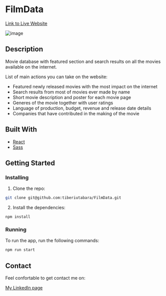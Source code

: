 # FilmData

[Link to Live Website](https://film-data.netlify.app/)

![image](https://tiberiutabara.netlify.app/static/media/filmdata.e41fa58e91eaeaec6f0e.jpg)

## Description

Movie database with featured section and search results on all the movies available on the internet. <br />

List of main actions you can take on the website:
- Featured newly released movies with the most impact on the internet
- Search results from most of movies ever made by name
- Short movie description and poster for each movie page
- Generes of the movie together with user ratings
- Language of production, budget, revenue and release date details
- Companies that have contributed in the making of the movie

## Built With

- [React](https://reactjs.org/)
- [Sass](https://sass-lang.com/)

## Getting Started

### Installing

1. Clone the repo:

```bash
git clone git@github.com:tiberiutabara/FilmData.git
```

2. Install the dependencies:

```
npm install
```

### Running

To run the app, run the following commands:

```bash
npm run start
```

## Contact

Feel confortable to get contact me on:

[My LinkedIn page](https://www.linkedin.com/in/tiberiu-tabara-10a7a612a/)

